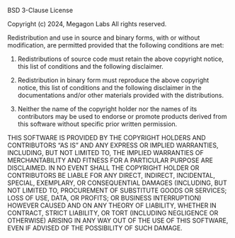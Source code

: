 BSD 3-Clause License 

Copyright (c) 2024, Megagon Labs
All rights reserved.

Redistribution and use in source and binary forms, with or without 
modification, are permitted provided that the following conditions are met:

1.  Redistributions of source code must retain the above copyright notice, this
   list of conditions and the following disclaimer.

2. Redistribution in binary form must reproduce the above copyright notice,
   this list of conditions and the following disclaimer in the documentations
   and/or other materials provided with the distributions.

3. Neither the name of the copyright holder nor the names of its contributors
   may be used to endorse or promote products derived from this software without
   specific prior written permission.

THIS SOFTWARE IS PROVIDED BY THE COPYRIGHT HOLDERS AND CONTRIBUTORS “AS IS” 
AND ANY EXPRESS OR IMPLIED WARRANTIES, INCLUDING, BUT NOT LIMITED TO, THE 
IMPLIED WARRANTIES OF MERCHANTABILITY AND FITNESS FOR A PARTICULAR PURPOSE 
ARE DISCLAIMED. IN NO EVENT SHALL THE COPYRIGHT HOLDER OR CONTRIBUTORS BE 
LIABLE FOR ANY DIRECT, INDIRECT, INCIDENTAL, SPECIAL, EXEMPLARY, OR 
CONSEQUENTIAL DAMAGES (INCLUDING, BUT NOT LIMITED TO, PROCUREMENT OF 
SUBSTITUTE GOODS OR SERVICES; LOSS OF USE, DATA, OR PROFITS; OR BUSINESS 
INTERRUPTION) HOWEVER CAUSED AND ON ANY THEORY OF LIABILITY, WHETHER IN 
CONTRACT, STRICT LIABILITY, OR TORT (INCLUDING NEGLIGENCE OR OTHERWISE) 
ARISING IN ANY WAY OUT OF THE USE OF THIS SOFTWARE, EVEN IF ADVISED OF 
THE POSSIBILITY OF SUCH DAMAGE.

